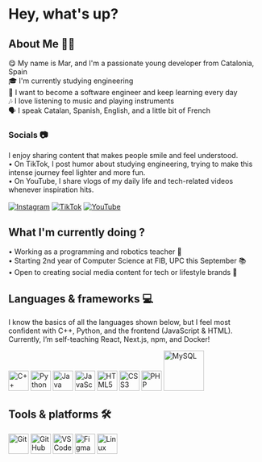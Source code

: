# Hey, what's up?

## About Me 😵‍💫
😋 My name is Mar, and I'm a passionate young developer from Catalonia, Spain  <br>🎓 I'm currently studying engineering  <br>🎯 I want to become a software engineer and keep learning every day  <br>🎶 I love listening to music and playing instruments  <br>🗣️ I speak Catalan, Spanish, English, and a little bit of French<br>


### Socials 📷
I enjoy sharing content that makes people smile and feel understood.  
• On TikTok, I post humor about studying engineering, trying to make this intense journey feel lighter and more fun.  
• On YouTube, I share vlogs of my daily life and tech-related videos whenever inspiration hits. <br> <br>
[![Instagram](https://img.shields.io/badge/Instagram-%23E4405F.svg?logo=Instagram&logoColor=white)](https://instagram.com/mar.bevi) [![TikTok](https://img.shields.io/badge/TikTok-%23000000.svg?logo=TikTok&logoColor=white)](https://tiktok.com/@mar.bevi) [![YouTube](https://img.shields.io/badge/YouTube-%23FF0000.svg?logo=YouTube&logoColor=white)](https://youtube.com/@marbevii) 

## What I'm currently doing ?

• Working as a programming and robotics teacher 🤖  
• Starting 2nd year of Computer Science at FIB, UPC this September 📚  
• Open to creating social media content for tech or lifestyle brands 📱


## Languages & frameworks 💻

I know the basics of all the languages shown below, but I feel most confident with C++, Python, and the frontend (JavaScript & HTML). <br>
Currently, I’m self-teaching React, Next.js, npm, and Docker! <br>


<p align="left">
  <img src="https://cdn.jsdelivr.net/gh/devicons/devicon/icons/cplusplus/cplusplus-original.svg" alt="C++" width="40" height="40"/>
  <img src="https://cdn.jsdelivr.net/gh/devicons/devicon/icons/python/python-original.svg" alt="Python" width="40" height="40"/>
  <img src="https://cdn.jsdelivr.net/gh/devicons/devicon/icons/java/java-original.svg" alt="Java" width="40" height="40"/>
  <img src="https://cdn.jsdelivr.net/gh/devicons/devicon/icons/javascript/javascript-original.svg" alt="JavaScript" width="40" height="40"/>
  <img src="https://cdn.jsdelivr.net/gh/devicons/devicon/icons/html5/html5-original.svg" alt="HTML5" width="40" height="40"/>
  <img src="https://cdn.jsdelivr.net/gh/devicons/devicon/icons/css3/css3-original.svg" alt="CSS3" width="40" height="40"/>
  <img src="https://cdn.jsdelivr.net/gh/devicons/devicon/icons/php/php-original.svg" alt="PHP" width="40" height="40"/>
  <img src="https://www.mysql.com/common/logos/logo-mysql-170x115.png" alt="MySQL" width="80"/>
</p>

## Tools & platforms 🛠️

<p align="left">
  <img src="https://cdn.jsdelivr.net/gh/devicons/devicon/icons/git/git-original.svg" alt="Git" width="40" height="40"/>
  <img src="https://cdn.jsdelivr.net/gh/devicons/devicon/icons/github/github-original.svg" alt="GitHub" width="40" height="40"/>
  <img src="https://cdn.jsdelivr.net/gh/devicons/devicon/icons/vscode/vscode-original.svg" alt="VS Code" width="40" height="40"/>
  <img src="https://cdn.jsdelivr.net/gh/devicons/devicon/icons/figma/figma-original.svg" alt="Figma" width="40" height="40"/>
  <img src="https://cdn.jsdelivr.net/gh/devicons/devicon/icons/linux/linux-original.svg" alt="Linux" width="40" height="40"/>
</p>
